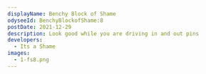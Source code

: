 ```yaml
---
displayName: Benchy Block of Shame
odyseeId: BenchyBlockofShame:8
postDate: 2021-12-29
description: Look good while you are driving in and out pins
developers:
  - Its a Shame
images:
  - 1-fs8.png
---
```

